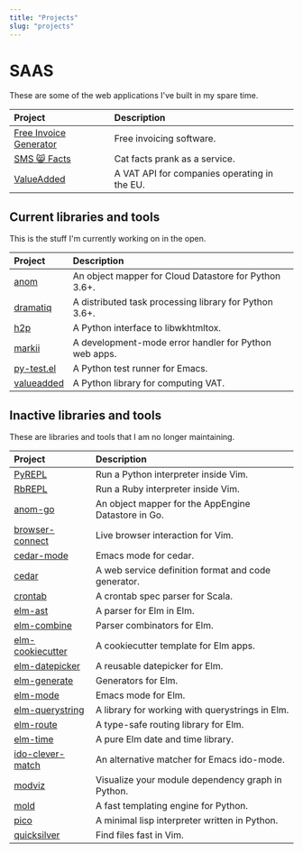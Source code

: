 ```yaml
---
title: "Projects"
slug: "projects"
---
```


# SAAS

These are some of the web applications I've built in my spare time.

| Project                       | Description                                  |
| :---                          | :---                                         |
| [Free Invoice Generator][fig] | Free invoicing software.                     |
| [SMS 😸 Facts][smscatfacts]  | Cat facts prank as a service.                |
| [ValueAdded][valueadded.io]   | A VAT API for companies operating in the EU. |

[fig]: https://free-invoice-generator.com
[smscatfacts]: https://smscatfacts.com
[valueadded.io]: https://valueadded.io


## Current libraries and tools

This is the stuff I'm currently working on in the open.

| Project                    | Description                                            |
| :---                       | :---                                                   |
| [anom][anom-py]            | An object mapper for Cloud Datastore for Python 3.6+.  |
| [dramatiq][dramatiq]       | A distributed task processing library for Python 3.6+. |
| [h2p][h2p]                 | A Python interface to libwkhtmltox.                    |
| [markii][markii]           | A development-mode error handler for Python web apps.  |
| [py-test.el][pytest]       | A Python test runner for Emacs.                        |
| [valueadded][valueadded]   | A Python library for computing VAT.                    |


## Inactive libraries and tools

These are libraries and tools that I am no longer maintaining.

| Project                          | Description                                         |
| :---                             | :---                                                |
| [PyREPL][pyrepl]                 | Run a Python interpreter inside Vim.                |
| [RbREPL][rbrepl]                 | Run a Ruby interpreter inside Vim.                  |
| [anom-go][anom]                  | An object mapper for the AppEngine Datastore in Go. |
| [browser-connect][bc]            | Live browser interaction for Vim.                   |
| [cedar-mode][cedar-mode]         | Emacs mode for cedar.                               |
| [cedar][cedar]                   | A web service definition format and code generator. |
| [crontab][crontab]               | A crontab spec parser for Scala.                    |
| [elm-ast][ast]                   | A parser for Elm in Elm.                            |
| [elm-combine][combine]           | Parser combinators for Elm.                         |
| [elm-cookiecutter][cookiecutter] | A cookiecutter template for Elm apps.               |
| [elm-datepicker][datepicker]     | A reusable datepicker for Elm.                      |
| [elm-generate][generate]         | Generators for Elm.                                 |
| [elm-mode][elmmode]              | Emacs mode for Elm.                                 |
| [elm-querystring][querystring]   | A library for working with querystrings in Elm.     |
| [elm-route][route]               | A type-safe routing library for Elm.                |
| [elm-time][time]                 | A pure Elm date and time library.                   |
| [ido-clever-match][icm]          | An alternative matcher for Emacs ido-mode.          |
| [modviz][modviz]                 | Visualize your module dependency graph in Python.   |
| [mold][mold]                     | A fast templating engine for Python.                |
| [pico][pico]                     | A minimal lisp interpreter written in Python.       |
| [quicksilver][quicksilver]       | Find files fast in Vim.                             |


[anom]: https://github.com/Bogdanp/anom
[anom-py]: https://anom.defn.io
[ast]: https://github.com/Bogdanp/elm-ast
[bc]: https://github.com/Bogdanp/browser-connect.vim
[cedar-mode]: https://github.com/Bogdanp/cedar-mode
[cedar]: https://github.com/Bogdanp/cedar
[combine]: https://github.com/Bogdanp/elm-combine
[cookiecutter]: https://github.com/Bogdanp/elm-cookiecutter
[crontab]: https://github.com/Bogdanp/crontab
[datepicker]: https://github.com/Bogdanp/elm-datepicker
[dramatiq]: https://dramatiq.io
[elmmode]: https://github.com/jcollard/elm-mode
[generate]: https://github.com/Bogdanp/elm-generate
[h2p]: https://github.com/Bogdanp/h2p
[icm]: https://github.com/Bogdanp/ido-clever-match
[markii]: https://github.com/Bogdanp/markii
[modviz]: https://github.com/Bogdanp/modviz
[mold]: https://github.com/Bogdanp/mold
[pico]: https://github.com/Bogdanp/pico
[pyrepl]: https://github.com/Bogdanp/pyrepl.vim
[pytest]: https://github.com/Bogdanp/py-test.el
[querystring]: https://github.com/Bogdanp/elm-querystring
[quicksilver]: https://github.com/Bogdanp/quicksilver.vim
[rbrepl]: https://github.com/Bogdanp/rbrepl.vim
[repos]: https://github.com/Bogdanp/repositories
[route]: https://github.com/Bogdanp/elm-route
[time]: https://github.com/Bogdanp/elm-time
[valueadded]: https://github.com/valueadded/valueadded-python
